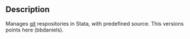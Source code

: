 ## Description
Manages [git](http://git-scm.org) respositories in Stata, with predefined source. This versions points here (bbdaniels).


